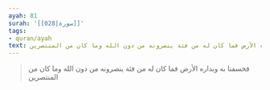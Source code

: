 ```yaml
---
ayah: 81
surah: '[[028|سورة]]'
tags:
- quran/ayah
text: فخسفنا به وبداره الأرض فما كان له من فئة ينصرونه من دون الله وما كان من المنتصرين
---
```

> فخسفنا به وبداره الأرض فما كان له من فئة ينصرونه من دون الله وما كان من المنتصرين
